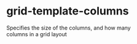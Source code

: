 # grid-template-columns

Specifies the size of the columns, and how many  
columns in a grid layout  
